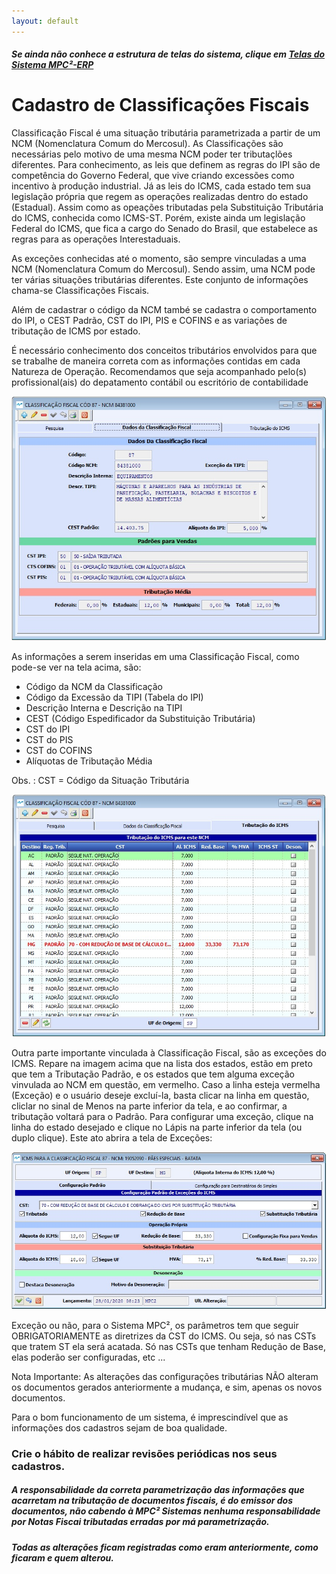 ```yaml
---
layout: default
---
```


##### Se ainda não conhece a estrutura de telas do sistema, clique em <a href="https://mpc2erp.github.io/Pages/Telas" target="_blank">Telas do Sistema MPC²-ERP</a>


# Cadastro de Classificações Fiscais
 

Classificação Fiscal é uma situação tributária parametrizada a partir de um NCM (Nomenclatura Comum do Mercosul). As Classificações são necessárias pelo motivo de uma mesma NCM poder ter tributaçlões diferentes.
Para conhecimento, as leis que definem as regras do IPI são de competência do Governo Federal, que vive criando excessões como incentivo à produção industrial. Já as leis do ICMS, cada estado tem sua legislação própria que regem as operações realizadas dentro do estado (Estadual). Assim como as opeações tributadas pela Substituição Tributária do ICMS, conhecida como ICMS-ST. Porém, existe ainda um legislação Federal do ICMS, que fica a cargo do Senado do Brasil, que estabelece as regras para as operações Interestaduais.

As exceções conhecidas até o momento, são sempre vinculadas a uma NCM (Nomenclatura Comum do Mercosul). Sendo assim, uma NCM pode ter várias situações tributárias diferentes. Este conjunto de informações chama-se Classificações Fiscais.

Além de cadastrar o código da NCM també se cadastra o comportamento do IPI, o CEST Padrão, CST do IPI, PIS e COFINS e as variações de tributação de ICMS por estado. 

É necessário conhecimento dos conceitos tributários envolvidos para que se trabalhe de maneira correta com as informações contidas em cada Natureza de Operação.
Recomendamos que seja acompanhado pelo(s) profissional(ais) do depatamento contábil ou escritório de contabilidade

![](Img/ClasFis01.jpg) 

As informações a serem inseridas em uma Classificação Fiscal, como pode-se ver na tela acima, são:

   - Código da NCM da Classificação
   - Código da Excessão da TIPI (Tabela do IPI)
   - Descrição Interna e Descrição na TIPI
   - CEST (Código Espedificador da Substituição Tributária)
   - CST do IPI
   - CST do PIS
   - CST do COFINS
   - Alíquotas de Tributação Média
   
   Obs. : CST = Código da Situação Tributária

![](Img/ClasFis02.jpg)  

Outra parte importante vinculada à Classificação Fiscal, são as exceções do ICMS.
Repare na imagem acima que na lista dos estados, estão em preto que tem a Tributação Padrão, e os estados que tem alguma exceção vinvulada ao NCM em questão, em vermelho.
Caso a linha esteja vermelha (Exceção) e o usuário deseje excluí-la, basta clicar na linha em questão, cliclar no sinal de Menos na parte inferior da tela, e ao confirmar, a tributação voltará para o Padrão.
Para configurar uma exceção, clique na linha do estado desejado e clique no Lápis na parte inferior da tela (ou duplo clique). Este ato abrira a tela de Exceções:

![](Img/ClasFis03.jpg) 

Exceção ou não, para o Sistema MPC², os parâmetros tem que seguir OBRIGATORIAMENTE as diretrizes da CST do ICMS. Ou seja, só nas CSTs que tratem ST ela será acatada. Só nas CSTs que tenham Redução de Base, elas poderão ser configuradas, etc ...

Nota Importante: As alterações das configurações tributárias NÃO alteram os documentos gerados anteriormente a mudança, e sim, apenas os novos documentos.

Para o bom funcionamento de um sistema, é imprescindível que as informações dos cadastros sejam de boa qualidade.
### Crie o hábito de realizar revisões periódicas nos seus cadastros.

##### A responsabilidade da correta parametrização das informações que acarretam na tributação de documentos fiscais, é do emissor dos documentos, não cabendo à MPC² Sistemas nenhuma responsabilidade por Notas Fiscai tributadas erradas por má parametrização. 
##### Todas as alterações ficam registradas como eram anteriormente, como ficaram e quem alterou.








